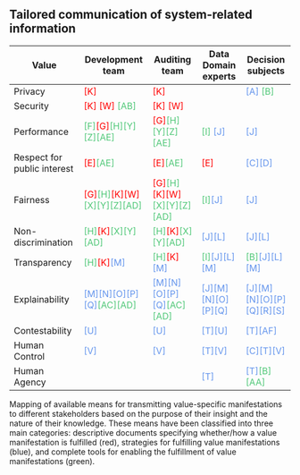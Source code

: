 ## Tailored communication of system-related information
| Value       | Development team  | Auditing team  | Data Domain experts | Decision subjects |
| ----------- | ----------------- | -------------- | ------------------- | ------------------| 
| Privacy     | <span style="color:red">[K]</span> | <span style="color:red">[K]</span> | |<span style="color:#6495ED">[A]</span>  <span style="color:#50C878">[B]</span> 
| Security | <span style="color:red">[K]</span> <span style="color:red">[W]</span> <span style="color:#50C878">[AB]</span> | <span style="color:red">[K]</span> <span style="color:red">[W]</span> | | 
|Performance | <span style="color:#50C878">[F]</span><span style="color:red">[G]</span><span style="color:#50C878">[H]</span><span style="color:#50C878">[Y]</span><span style="color:#50C878">[Z]</span><span style="color:#50C878">[AE]</span> | <span style="color:red">[G]</span><span style="color:#50C878">[H]</span><span style="color:#50C878">[Y]</span><span style="color:#50C878">[Z]</span><span style="color:#50C878">[AE]</span> |<span style="color:#50C878">[I]</span> <span style="color:#6495ED">[J]</span>| <span style="color:#6495ED">[J]</span>
| Respect for public interest | <span style="color:red">[E]</span><span style="color:#50C878">[AE]</span> |<span style="color:red">[E]</span><span style="color:#50C878">[AE]</span> |<span style="color:red">[E]</span> |<span style="color:#6495ED">[C]</span><span style="color:#6495ED">[D]</span> 
| Fairness | <span style="color:red">[G]</span><span style="color:#50C878">[H]</span><span style="color:red">[K]</span><span style="color:red">[W]</span><span style="color:#50C878">[X]</span><span style="color:#50C878">[Y]</span><span style="color:#50C878">[Z]</span><span style="color:#50C878">[AD]</span>| <span style="color:red">[G]</span><span style="color:#50C878">[H]</span><span style="color:red">[K]</span><span style="color:red">[W]</span><span style="color:#50C878">[X]</span><span style="color:#50C878">[Y]</span><span style="color:#50C878">[Z]</span><span style="color:#50C878">[AD]</span> |<span style="color:#50C878">[I]</span><span style="color:#6495ED">[J]</span>|<span style="color:#6495ED">[J]</span>
| Non-discrimination | <span style="color:#50C878">[H]</span><span style="color:red">[K]</span><span style="color:#50C878">[X]</span><span style="color:#50C878">[Y]</span><span style="color:#50C878">[AD]</span> |<span style="color:#50C878">[H]</span><span style="color:red">[K]</span><span style="color:#50C878">[X]</span><span style="color:#50C878">[Y]</span><span style="color:#50C878">[AD]</span> |<span style="color:#6495ED">[J]</span><span style="color:#6495ED">[L]</span>| <span style="color:#6495ED">[J]</span><span style="color:#6495ED">[L]</span>
| Transparency | <span style="color:#50C878">[H]</span><span style="color:red">[K]</span><span style="color:#6495ED">[M]</span>|<span style="color:#50C878">[H]</span><span style="color:red">[K]</span><span style="color:#6495ED">[M]</span> | <span style="color:#50C878">[I]</span><span style="color:#6495ED">[J]</span><span style="color:#6495ED">[L]</span><span style="color:#6495ED">[M]</span>|<span style="color:#50C878">[B]</span><span style="color:#6495ED">[J]</span><span style="color:#6495ED">[L]</span><span style="color:#6495ED">[M]</span>
| Explainability| <span style="color:#6495ED">[M]</span><span style="color:#6495ED">[N]</span><span style="color:#6495ED">[O]</span><span style="color:#6495ED">[P]</span><span style="color:#6495ED">[Q]</span><span style="color:#50C878">[AC]</span><span style="color:#50C878">[AD]</span> |<span style="color:#6495ED">[M]</span><span style="color:#6495ED">[N]</span><span style="color:#6495ED">[O]</span><span style="color:#6495ED">[P]</span><span style="color:#6495ED">[Q]</span><span style="color:#50C878">[AC]</span><span style="color:#50C878">[AD]</span>| <span style="color:#6495ED">[J]</span><span style="color:#6495ED">[M]</span><span style="color:#6495ED">[N]</span><span style="color:#6495ED">[O]</span><span style="color:#6495ED">[P]</span><span style="color:#6495ED">[Q]</span>|<span style="color:#6495ED">[J]</span><span style="color:#6495ED">[M]</span><span style="color:#6495ED">[N]</span><span style="color:#6495ED">[O]</span><span style="color:#6495ED">[P]</span><span style="color:#6495ED">[Q]</span><span style="color:#6495ED">[R]</span><span style="color:#6495ED">[S]</span>
| Contestability| <span style="color:#6495ED">[U]</span>|<span style="color:#6495ED">[U]</span>|<span style="color:#6495ED">[T]</span><span style="color:#6495ED">[U]</span>|<span style="color:#6495ED">[T]</span><span style="color:#6495ED">[AF]</span>
|Human Control|<span style="color:#6495ED">[V]</span>|<span style="color:#6495ED">[V]</span>|<span style="color:#6495ED">[T]</span><span style="color:#6495ED">[V]</span>|<span style="color:#6495ED">[C]</span><span style="color:#6495ED">[T]</span><span style="color:#6495ED">[V]</span>
|Human Agency| ||<span style="color:#6495ED">[T]</span>|<span style="color:#6495ED">[T]</span><span style="color:#50C878">[B]</span><span style="color:#50C878">[AA]</span> 

Mapping of available means for transmitting value-specific manifestations to different stakeholders based on the purpose of
their insight and the nature of their knowledge. These means have been classified into three main categories: descriptive documents
specifying whether/how a value manifestation is fulfilled (red), strategies for fulfilling value manifestations (blue), and complete tools
for enabling the fulfillment of value manifestations (green). 


         
